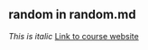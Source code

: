 ## random in random.md
*This is italic*
[Link to course website](https://ucsd-cse15l-s24.github.io/)

